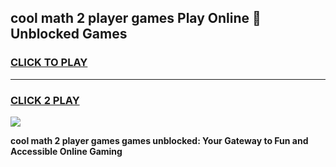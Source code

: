 
## cool math 2 player games Play Online 👋 Unblocked Games
<h3>
<a href="https://news.freeplayer.one?title=cool_math_2_player_games&ref=17CMG">CLICK TO PLAY</a></h3>
<hr>

<h3>
<a href="https://news.freeplayer.one?title=cool_math_2_player_games&ref=17CMG">CLICK 2 PLAY</a>
  
</h3>

<a href="https://news.freeplayer.one?title=cool_math_2_player_games&ref=17CMG/"><img src="https://clearcache.store/games.png"></a>


**cool math 2 player games games unblocked: Your Gateway to Fun and Accessible Online Gaming**
